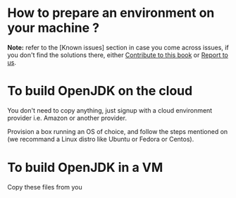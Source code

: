 # How to prepare an environment on your machine ?

**Note:** refer to the [Known issues] section in case you come across issues, if you don't find the solutions there, either [Contribute to this book](../contributors.md) or [Report to us](../feedback.md).

# To build OpenJDK on the cloud
You don't need to copy anything, just signup with a cloud environment provider i.e. Amazon or another provider.

Provision a box running an OS of choice, and follow the steps mentioned on [](../binaries/build_openjdk_9.html) (we recommand a Linux distro like Ubuntu or Fedora or Centos).

# To build OpenJDK in a VM
Copy these files from you